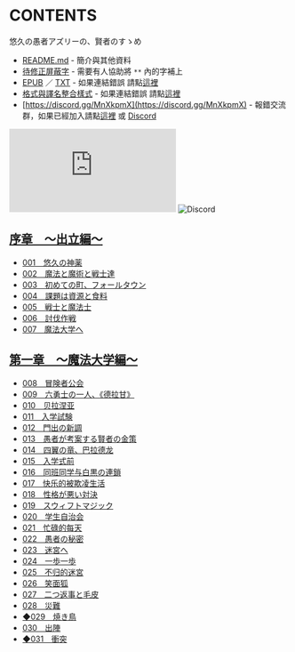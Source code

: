 # CONTENTS

悠久の愚者アズリーの、賢者のすゝめ


- [README.md](README.md) - 簡介與其他資料
- [待修正屏蔽字](%E5%BE%85%E4%BF%AE%E6%AD%A3%E5%B1%8F%E8%94%BD%E5%AD%97.md) - 需要有人協助將 `**` 內的字補上
- [EPUB](https://gitlab.com/demonovel/epub-txt/blob/master/user_out/%E6%82%A0%E4%B9%85%E3%81%AE%E6%84%9A%E8%80%85%E3%82%A2%E3%82%BA%E3%83%AA%E3%83%BC%E3%81%AE%E3%80%81%E8%B3%A2%E8%80%85%E3%81%AE%E3%81%99%E3%82%9D%E3%82%81.epub) ／ [TXT](https://gitlab.com/demonovel/epub-txt/blob/master/user_out/out/%E6%82%A0%E4%B9%85%E3%81%AE%E6%84%9A%E8%80%85%E3%82%A2%E3%82%BA%E3%83%AA%E3%83%BC%E3%81%AE%E3%80%81%E8%B3%A2%E8%80%85%E3%81%AE%E3%81%99%E3%82%9D%E3%82%81.out.txt) - 如果連結錯誤 請點[這裡](https://gitlab.com/demonovel/epub-txt/tree/master)
- [格式與譯名整合樣式](https://github.com/bluelovers/node-novel/blob/master/lib/locales/%E6%82%A0%E4%B9%85%E3%81%AE%E6%84%9A%E8%80%85%E3%82%A2%E3%82%BA%E3%83%AA%E3%83%BC%E3%81%AE%E3%80%81%E8%B3%A2%E8%80%85%E3%81%AE%E3%81%99%E3%82%9D%E3%82%81.ts) - 如果連結錯誤 請點[這裡](https://github.com/bluelovers/node-novel/tree/master/lib/locales)
- [https://discord.gg/MnXkpmX](https://discord.gg/MnXkpmX) - 報錯交流群，如果已經加入請點[這裡](https://discordapp.com/channels/467794087769014273/467794088285175809) 或 [Discord](https://discordapp.com/channels/@me)


![導航目錄](https://chart.apis.google.com/chart?cht=qr&chs=150x150&chl=https://gitee.com/bluelovers/novel/blob/master/user_out/悠久の愚者アズリーの、賢者のすゝめ/導航目錄.md)  ![Discord](https://chart.apis.google.com/chart?cht=qr&chs=150x150&chl=https://discord.gg/MnXkpmX)




## [序章　～出立編～](00000_%20%E5%BA%8F%E7%AB%A0%E3%80%80%EF%BD%9E%E5%87%BA%E7%AB%8B%E7%B7%A8%EF%BD%9E)

- [001　悠久の神薬](00000_%20%E5%BA%8F%E7%AB%A0%E3%80%80%EF%BD%9E%E5%87%BA%E7%AB%8B%E7%B7%A8%EF%BD%9E/00000_001%E3%80%80%E6%82%A0%E4%B9%85%E3%81%AE%E7%A5%9E%E8%96%AC.txt)
- [002　魔法と魔術と戦士達](00000_%20%E5%BA%8F%E7%AB%A0%E3%80%80%EF%BD%9E%E5%87%BA%E7%AB%8B%E7%B7%A8%EF%BD%9E/00010_002%E3%80%80%E9%AD%94%E6%B3%95%E3%81%A8%E9%AD%94%E8%A1%93%E3%81%A8%E6%88%A6%E5%A3%AB%E9%81%94.txt)
- [003　初めての町、フォールタウン](00000_%20%E5%BA%8F%E7%AB%A0%E3%80%80%EF%BD%9E%E5%87%BA%E7%AB%8B%E7%B7%A8%EF%BD%9E/00020_003%E3%80%80%E5%88%9D%E3%82%81%E3%81%A6%E3%81%AE%E7%94%BA%E3%80%81%E3%83%95%E3%82%A9%E3%83%BC%E3%83%AB%E3%82%BF%E3%82%A6%E3%83%B3.txt)
- [004　課題は資源と食料](00000_%20%E5%BA%8F%E7%AB%A0%E3%80%80%EF%BD%9E%E5%87%BA%E7%AB%8B%E7%B7%A8%EF%BD%9E/00030_004%E3%80%80%E8%AA%B2%E9%A1%8C%E3%81%AF%E8%B3%87%E6%BA%90%E3%81%A8%E9%A3%9F%E6%96%99.txt)
- [005　戦士と魔法士](00000_%20%E5%BA%8F%E7%AB%A0%E3%80%80%EF%BD%9E%E5%87%BA%E7%AB%8B%E7%B7%A8%EF%BD%9E/00040_005%E3%80%80%E6%88%A6%E5%A3%AB%E3%81%A8%E9%AD%94%E6%B3%95%E5%A3%AB.txt)
- [006　討伐作戦](00000_%20%E5%BA%8F%E7%AB%A0%E3%80%80%EF%BD%9E%E5%87%BA%E7%AB%8B%E7%B7%A8%EF%BD%9E/00050_006%E3%80%80%E8%A8%8E%E4%BC%90%E4%BD%9C%E6%88%A6.txt)
- [007　魔法大学へ](00000_%20%E5%BA%8F%E7%AB%A0%E3%80%80%EF%BD%9E%E5%87%BA%E7%AB%8B%E7%B7%A8%EF%BD%9E/00060_007%E3%80%80%E9%AD%94%E6%B3%95%E5%A4%A7%E5%AD%A6%E3%81%B8.txt)


## [第一章　～魔法大学編～](00010_%E7%AC%AC%E4%B8%80%E7%AB%A0%E3%80%80%EF%BD%9E%E9%AD%94%E6%B3%95%E5%A4%A7%E5%AD%A6%E7%B7%A8%EF%BD%9E)

- [008　冒険者公会](00010_%E7%AC%AC%E4%B8%80%E7%AB%A0%E3%80%80%EF%BD%9E%E9%AD%94%E6%B3%95%E5%A4%A7%E5%AD%A6%E7%B7%A8%EF%BD%9E/00070_008%E3%80%80%E5%86%92%E9%99%BA%E8%80%85%E5%85%AC%E4%BC%9A.txt)
- [009　六勇士の一人、《德拉甘》](00010_%E7%AC%AC%E4%B8%80%E7%AB%A0%E3%80%80%EF%BD%9E%E9%AD%94%E6%B3%95%E5%A4%A7%E5%AD%A6%E7%B7%A8%EF%BD%9E/00080_009%E3%80%80%E5%85%AD%E5%8B%87%E5%A3%AB%E3%81%AE%E4%B8%80%E4%BA%BA%E3%80%81%E3%80%8A%E5%BE%B7%E6%8B%89%E7%94%98%E3%80%8B.txt)
- [010　贝拉涅亚](00010_%E7%AC%AC%E4%B8%80%E7%AB%A0%E3%80%80%EF%BD%9E%E9%AD%94%E6%B3%95%E5%A4%A7%E5%AD%A6%E7%B7%A8%EF%BD%9E/00090_010%E3%80%80%E8%B4%9D%E6%8B%89%E6%B6%85%E4%BA%9A.txt)
- [011　入学試験](00010_%E7%AC%AC%E4%B8%80%E7%AB%A0%E3%80%80%EF%BD%9E%E9%AD%94%E6%B3%95%E5%A4%A7%E5%AD%A6%E7%B7%A8%EF%BD%9E/00100_011%E3%80%80%E5%85%A5%E5%AD%A6%E8%A9%A6%E9%A8%93.txt)
- [012　門出の新調](00010_%E7%AC%AC%E4%B8%80%E7%AB%A0%E3%80%80%EF%BD%9E%E9%AD%94%E6%B3%95%E5%A4%A7%E5%AD%A6%E7%B7%A8%EF%BD%9E/00110_012%E3%80%80%E9%96%80%E5%87%BA%E3%81%AE%E6%96%B0%E8%AA%BF.txt)
- [013　愚者が考案する賢者の金策](00010_%E7%AC%AC%E4%B8%80%E7%AB%A0%E3%80%80%EF%BD%9E%E9%AD%94%E6%B3%95%E5%A4%A7%E5%AD%A6%E7%B7%A8%EF%BD%9E/00120_013%E3%80%80%E6%84%9A%E8%80%85%E3%81%8C%E8%80%83%E6%A1%88%E3%81%99%E3%82%8B%E8%B3%A2%E8%80%85%E3%81%AE%E9%87%91%E7%AD%96.txt)
- [014　四翼の竜、巴拉德龙](00010_%E7%AC%AC%E4%B8%80%E7%AB%A0%E3%80%80%EF%BD%9E%E9%AD%94%E6%B3%95%E5%A4%A7%E5%AD%A6%E7%B7%A8%EF%BD%9E/00130_014%E3%80%80%E5%9B%9B%E7%BF%BC%E3%81%AE%E7%AB%9C%E3%80%81%E5%B7%B4%E6%8B%89%E5%BE%B7%E9%BE%99.txt)
- [015　入学式前](00010_%E7%AC%AC%E4%B8%80%E7%AB%A0%E3%80%80%EF%BD%9E%E9%AD%94%E6%B3%95%E5%A4%A7%E5%AD%A6%E7%B7%A8%EF%BD%9E/00140_015%E3%80%80%E5%85%A5%E5%AD%A6%E5%BC%8F%E5%89%8D.txt)
- [016　同班同学与白黒の連鎖](00010_%E7%AC%AC%E4%B8%80%E7%AB%A0%E3%80%80%EF%BD%9E%E9%AD%94%E6%B3%95%E5%A4%A7%E5%AD%A6%E7%B7%A8%EF%BD%9E/00150_016%E3%80%80%E5%90%8C%E7%8F%AD%E5%90%8C%E5%AD%A6%E4%B8%8E%E7%99%BD%E9%BB%92%E3%81%AE%E9%80%A3%E9%8E%96.txt)
- [017　快乐的被欺凌生活](00010_%E7%AC%AC%E4%B8%80%E7%AB%A0%E3%80%80%EF%BD%9E%E9%AD%94%E6%B3%95%E5%A4%A7%E5%AD%A6%E7%B7%A8%EF%BD%9E/00160_017%E3%80%80%E5%BF%AB%E4%B9%90%E7%9A%84%E8%A2%AB%E6%AC%BA%E5%87%8C%E7%94%9F%E6%B4%BB.txt)
- [018　性格が悪い対決](00010_%E7%AC%AC%E4%B8%80%E7%AB%A0%E3%80%80%EF%BD%9E%E9%AD%94%E6%B3%95%E5%A4%A7%E5%AD%A6%E7%B7%A8%EF%BD%9E/00170_018%E3%80%80%E6%80%A7%E6%A0%BC%E3%81%8C%E6%82%AA%E3%81%84%E5%AF%BE%E6%B1%BA.txt)
- [019　スウィフトマジック](00010_%E7%AC%AC%E4%B8%80%E7%AB%A0%E3%80%80%EF%BD%9E%E9%AD%94%E6%B3%95%E5%A4%A7%E5%AD%A6%E7%B7%A8%EF%BD%9E/00180_019%E3%80%80%E3%82%B9%E3%82%A6%E3%82%A3%E3%83%95%E3%83%88%E3%83%9E%E3%82%B8%E3%83%83%E3%82%AF.txt)
- [020　学生自治会](00010_%E7%AC%AC%E4%B8%80%E7%AB%A0%E3%80%80%EF%BD%9E%E9%AD%94%E6%B3%95%E5%A4%A7%E5%AD%A6%E7%B7%A8%EF%BD%9E/00190_020%E3%80%80%E5%AD%A6%E7%94%9F%E8%87%AA%E6%B2%BB%E4%BC%9A.txt)
- [021　忙碌的每天](00010_%E7%AC%AC%E4%B8%80%E7%AB%A0%E3%80%80%EF%BD%9E%E9%AD%94%E6%B3%95%E5%A4%A7%E5%AD%A6%E7%B7%A8%EF%BD%9E/00200_021%E3%80%80%E5%BF%99%E7%A2%8C%E7%9A%84%E6%AF%8F%E5%A4%A9.txt)
- [022　愚者の秘密](00010_%E7%AC%AC%E4%B8%80%E7%AB%A0%E3%80%80%EF%BD%9E%E9%AD%94%E6%B3%95%E5%A4%A7%E5%AD%A6%E7%B7%A8%EF%BD%9E/00210_022%E3%80%80%E6%84%9A%E8%80%85%E3%81%AE%E7%A7%98%E5%AF%86.txt)
- [023　迷宮へ](00010_%E7%AC%AC%E4%B8%80%E7%AB%A0%E3%80%80%EF%BD%9E%E9%AD%94%E6%B3%95%E5%A4%A7%E5%AD%A6%E7%B7%A8%EF%BD%9E/00220_023%E3%80%80%E8%BF%B7%E5%AE%AE%E3%81%B8.txt)
- [024　一歩一歩](00010_%E7%AC%AC%E4%B8%80%E7%AB%A0%E3%80%80%EF%BD%9E%E9%AD%94%E6%B3%95%E5%A4%A7%E5%AD%A6%E7%B7%A8%EF%BD%9E/00230_024%E3%80%80%E4%B8%80%E6%AD%A9%E4%B8%80%E6%AD%A9.txt)
- [025　不归的迷宮](00010_%E7%AC%AC%E4%B8%80%E7%AB%A0%E3%80%80%EF%BD%9E%E9%AD%94%E6%B3%95%E5%A4%A7%E5%AD%A6%E7%B7%A8%EF%BD%9E/00240_025%E3%80%80%E4%B8%8D%E5%BD%92%E7%9A%84%E8%BF%B7%E5%AE%AE.txt)
- [026　笑面狐](00010_%E7%AC%AC%E4%B8%80%E7%AB%A0%E3%80%80%EF%BD%9E%E9%AD%94%E6%B3%95%E5%A4%A7%E5%AD%A6%E7%B7%A8%EF%BD%9E/00250_026%E3%80%80%E7%AC%91%E9%9D%A2%E7%8B%90.txt)
- [027　二つ返事と毛皮](00010_%E7%AC%AC%E4%B8%80%E7%AB%A0%E3%80%80%EF%BD%9E%E9%AD%94%E6%B3%95%E5%A4%A7%E5%AD%A6%E7%B7%A8%EF%BD%9E/00260_027%E3%80%80%E4%BA%8C%E3%81%A4%E8%BF%94%E4%BA%8B%E3%81%A8%E6%AF%9B%E7%9A%AE.txt)
- [028　災難](00010_%E7%AC%AC%E4%B8%80%E7%AB%A0%E3%80%80%EF%BD%9E%E9%AD%94%E6%B3%95%E5%A4%A7%E5%AD%A6%E7%B7%A8%EF%BD%9E/00270_028%E3%80%80%E7%81%BD%E9%9B%A3.txt)
- [◆029　焼き鳥](00010_%E7%AC%AC%E4%B8%80%E7%AB%A0%E3%80%80%EF%BD%9E%E9%AD%94%E6%B3%95%E5%A4%A7%E5%AD%A6%E7%B7%A8%EF%BD%9E/00280_%E2%97%86029%E3%80%80%E7%84%BC%E3%81%8D%E9%B3%A5.txt)
- [030　出陣](00010_%E7%AC%AC%E4%B8%80%E7%AB%A0%E3%80%80%EF%BD%9E%E9%AD%94%E6%B3%95%E5%A4%A7%E5%AD%A6%E7%B7%A8%EF%BD%9E/00290_030%E3%80%80%E5%87%BA%E9%99%A3.txt)
- [◆031　衝突](00010_%E7%AC%AC%E4%B8%80%E7%AB%A0%E3%80%80%EF%BD%9E%E9%AD%94%E6%B3%95%E5%A4%A7%E5%AD%A6%E7%B7%A8%EF%BD%9E/00300_%E2%97%86031%E3%80%80%E8%A1%9D%E7%AA%81.txt)


